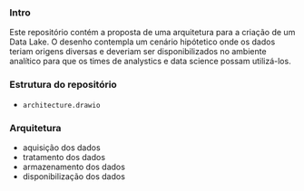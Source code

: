 ### Intro

Este repositório contém a proposta de uma arquitetura para a criação de um Data Lake. O desenho contempla um cenário hipótetico onde os dados teriam  origens diversas e deveriam ser disponibilizados no ambiente analítico para que os times de analystics e data science possam utilizá-los.

### Estrutura do repositório
- ````architecture.drawio````

### Arquitetura
- aquisição dos dados
- tratamento dos dados
- armazenamento dos dados
- disponibilização dos dados


